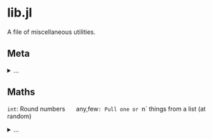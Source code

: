 

# lib.jl


A file of miscellaneous utilities.
## Meta

<details><summary>...</summary><pre>
same(s) = s        
</pre></details>

## Maths
`int`: Round numbers `  
`any,few`: Pull one or `n` things from a list (at random) 

<details><summary>...</summary>{% highlight julia %}
int(x)  = floor(Int,x)
any(a)  = a[ int(length(a) * rand()) + 1]
few(a,n=it.divs.few)=length(a)<n ? a : [any(a) for _ in 1:n]
{% endhighlight %}</details>

## Strings
`thing`: coerce things to floats or strings   
`say,sayln`: print a struct, maybe with a trailing new line.

<details><summary>...</summary><pre>
thing(x) = try parse(Float64,x) catch _ x end

sayln(i) = begin ay(i); println("") end

function say(i)
  s,pre="$(typeof(i)){",""
  for f in sort!([x for x in fieldnames(typeof(i)) 
                 if !("$x"[1] == '_')])
    g = getfield(i,f)
    s = s * pre * "$f=$g"
    pre=", "
  end
  print(s * "}")
end
</pre></details>

## Files
`csv`: interate over a fiile

<details><summary>...</summary><pre>
@resumable function csv(file;zap=r"(\s+|#.*)")
  b4=""
  for line in eachline(file)
    line = replace(line,zap =>"")
    if length(line) != 0
      if line[end] == ',' # if line ends with ",",
        b4 = b4 * line    # join it to next
      else
        @yield [thing(x) for x in split(b4*line,",")]
                b4 = "" end end end end  
</pre></details>


